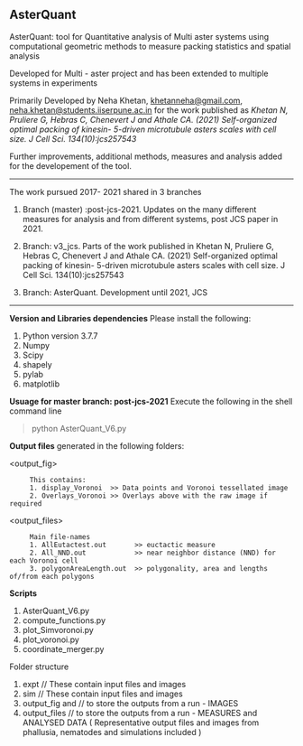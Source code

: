 AsterQuant
-----------------------------------------------------------------------------------------------------

AsterQuant: tool for Quantitative analysis of Multi aster systems using computational geometric methods to measure packing statistics and spatial analysis

Developed for Multi - aster project and has been extended to multiple systems in experiments

Primarily Developed by Neha Khetan, <khetanneha@gmail.com>, <neha.khetan@students.iiserpune.ac.in> for the work published as 
_Khetan N, Pruliere G, Hebras C, Chenevert J and Athale CA. (2021) Self-organized optimal packing of kinesin- 5-driven microtubule asters scales with cell size. J Cell Sci. 134(10):jcs257543_

Further improvements, additional methods, measures and analysis added for the developement of the tool.

-----------------------------------------------------------------------------------------------------
The work pursued 2017- 2021 shared in 3 branches 

1. Branch (master) :post-jcs-2021. Updates on the many different measures for analysis and from different systems,  post JCS paper in 2021.

2. Branch: v3_jcs. Parts of the work published in Khetan N, Pruliere G, Hebras C, Chenevert J and Athale CA. (2021) Self-organized optimal packing of kinesin- 5-driven microtubule asters scales with cell size. J Cell Sci. 134(10):jcs257543

3. Branch: AsterQuant. Development until 2021, JCS 


-----------------------------------------------------------------------------------------------------
**Version and Libraries dependencies** 
Please install the following:
1. Python version 3.7.7
2. Numpy 
3. Scipy
4. shapely 
5. pylab  
6. matplotlib

**Usuage for master branch: post-jcs-2021**
Execute the following in the shell command line
> python AsterQuant_V6.py

**Output files** generated in the following folders:

<output_fig>
         
         This contains: 
         1. display_Voronoi  >> Data points and Voronoi tessellated image
         2. Overlays_Voronoi >> Overlays above with the raw image if required

<output_files>

         Main file-names   
         1. AllEutactest.out       >> euctactic measure 
         2. All_NND.out            >> near neighbor distance (NND) for each Voronoi cell
         3. polygonAreaLength.out  >> polygonality, area and lengths of/from each polygons
      


**Scripts**
1. AsterQuant_V6.py
2. compute_functions.py
3. plot_Simvoronoi.py
4. plot_voronoi.py
5. coordinate_merger.py


Folder structure
1. expt                         // These contain input files and images
2. sim                          // These contain input files and images
3. output_fig and               // to store the outputs from a run - IMAGES
4. output_files                 // to store the outputs from a run - MEASURES and ANALYSED DATA
   ( Representative output files and images from phallusia, nematodes and simulations included )


